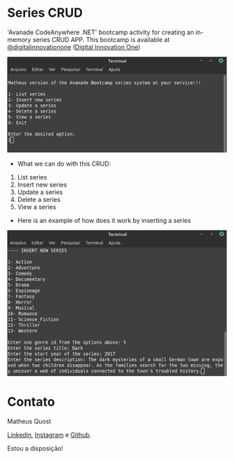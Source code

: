 # Series CRUD

'Avanade CodeAnywhere .NET' bootcamp activity for creating an in-memory series CRUD APP.
This bootcamp is available at [@digitalinnovationone](https://github.com/digitalinnovationone) ([Digital Innovation One](https://web.digitalinnovation.one/))

![Home screen image - list of possible commands](https://github.com/Quost/series-crud-bootcamp-avanade/blob/master/Images/home.png)

* What we can do with this CRUD:

1. List series
2. Insert new series
3. Update a series
4. Delete a series
5. View a series

* Here is an example of how does it work by inserting a series

![Example of inserting a series](https://github.com/Quost/series-crud-bootcamp-avanade/blob/master/Images/insert.png)

# Contato
Matheus Quost

[Linkedin](https://www.linkedin.com/in/matheusquost/), [Instagram](instagram.com/matheus_quost) e [Github](github.com/Quost).

Estou a disposição!
